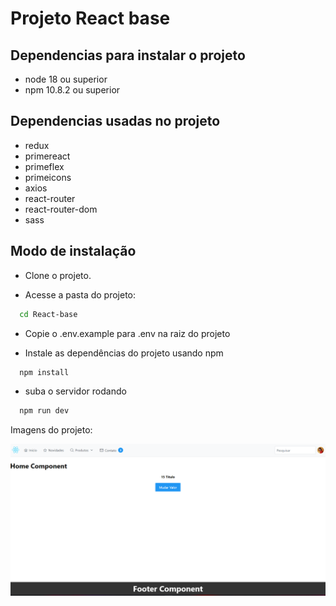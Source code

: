 # Projeto React base

## Dependencias para instalar o projeto

- node 18 ou superior
- npm 10.8.2 ou superior

## Dependencias usadas no projeto

- redux
- primereact
- primeflex
- primeicons
- axios
- react-router
- react-router-dom
- sass

## Modo de instalação

- Clone o projeto.

- Acesse a pasta do projeto:

```bash
  cd React-base
```

- Copie o .env.example para .env na raiz do projeto

- Instale as dependências do projeto usando npm

```bash
  npm install
```

- suba o servidor rodando

```bash
  npm run dev
```

Imagens do projeto:

![Projeto React com controle de estado Global via Redux](.example/react.png)
